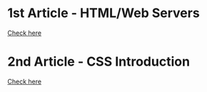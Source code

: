 # 1st Article - HTML/Web Servers
[Check here](https://poojadesh.hashnode.dev/iwritecode)

# 2nd Article - CSS Introduction
[Check here](https://poojadesh.hashnode.dev/make-your-html-look-beautiful)